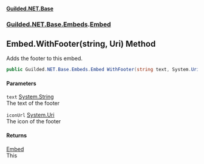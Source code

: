 
#### [Guilded.NET.Base](index 'index')
### [Guilded.NET.Base.Embeds](index#Guilded_NET_Base_Embeds 'Guilded.NET.Base.Embeds').[Embed](Embed 'Guilded.NET.Base.Embeds.Embed')
## Embed.WithFooter(string, Uri) Method
Adds the footer to this embed.  
```csharp
public Guilded.NET.Base.Embeds.Embed WithFooter(string text, System.Uri iconUrl=null);
```

#### Parameters
<a name='Guilded_NET_Base_Embeds_Embed_WithFooter(string_System_Uri)_text'></a>
`text` [System.String](https://docs.microsoft.com/en-us/dotnet/api/System.String 'System.String')  
The text of the footer
  
<a name='Guilded_NET_Base_Embeds_Embed_WithFooter(string_System_Uri)_iconUrl'></a>
`iconUrl` [System.Uri](https://docs.microsoft.com/en-us/dotnet/api/System.Uri 'System.Uri')  
The icon of the footer
  

#### Returns
[Embed](Embed 'Guilded.NET.Base.Embeds.Embed')  
This
